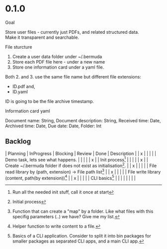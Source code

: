 # 0.1.0

Goal

Store user files - currently just PDFs, and related structured data.  
Make it transparent and searchable.

File sturcture

1. Create a user data folder under ~/.bermuda
2. Store each PDF file here - under a new name
3. Store one information card under a yaml file.

Both 2. and 3. use the same file name but different file extensions:  
- ID.pdf and,
- ID.yaml

ID is going to be the file archive timestamp.

Information card yaml

Document name: String,
Document description: String,
Received time: Date,
Archived time: Date,
Due date: Date,
Folder: Int

## Backlog

| Planning | InProgress | Blocking | Review | Done | Description                                                       |
| x        |            |          |        |      | Demo task, lets see what happens.                                 |
|          |            |          | x      |      | Init process[^3]                                                  |
|          |            |          | x      |      | Create ~/.bermuda folder if does not exist as initialisation[^2]. |
| x        |            |          |        |      | File read library by (path, extension) -> File path list[^4]      |
| x        |            |          |        |      | File write library (content, path(by extension))[^5]              |
| x        |            |          |        |      | CLI basics[^6]                                                    |
|          |            |          |        |      |                                                                   |

[^2]: Initial process

[^3]: Run all the needed init stuff, call it once at start

[^4]: Function that can create a "map" by a folder. Like what files with this specifig parameters (..) we have? Give me my list.

[^5]: Helper function to write content to a file.

[^6]: Basics of a CLI application. Consider to split it into bin packages for smaller packages as separated CLI apps, and a main CLI app.
